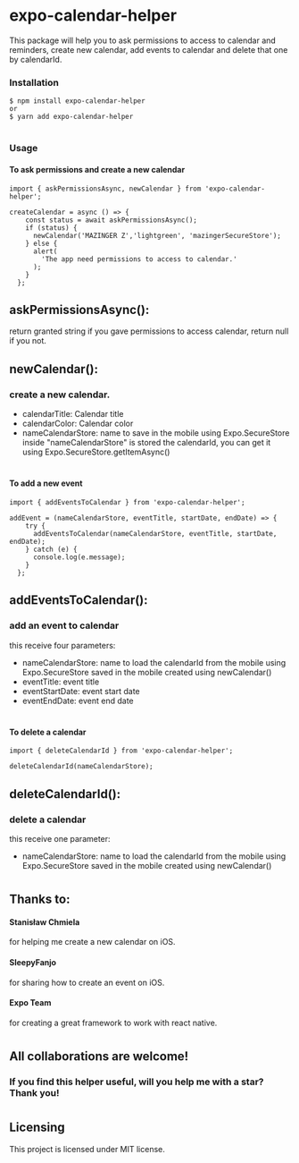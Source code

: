 # expo-calendar-helper

This package will help you to ask permissions to access to calendar and reminders, create new calendar, add events to calendar and delete that one by calendarId.

### Installation

```
$ npm install expo-calendar-helper
or
$ yarn add expo-calendar-helper
```

#

### Usage

#### To ask permissions and create a new calendar

```
import { askPermissionsAsync, newCalendar } from 'expo-calendar-helper';

createCalendar = async () => {
    const status = await askPermissionsAsync();
    if (status) {
      newCalendar('MAZINGER Z','lightgreen', 'mazingerSecureStore');
    } else {
      alert(
        'The app need permissions to access to calendar.'
      );
    }
  };
```

## askPermissionsAsync():

return granted string if you gave permissions to access calendar, return null if you not.

## newCalendar():

### create a new calendar.

- calendarTitle: Calendar title
- calendarColor: Calendar color
- nameCalendarStore: name to save in the mobile using Expo.SecureStore
  inside "nameCalendarStore" is stored the calendarId, you can get it using
  Expo.SecureStore.getItemAsync()

#

#### To add a new event

```
import { addEventsToCalendar } from 'expo-calendar-helper';

addEvent = (nameCalendarStore, eventTitle, startDate, endDate) => {
    try {
      addEventsToCalendar(nameCalendarStore, eventTitle, startDate, endDate);
    } catch (e) {
      console.log(e.message);
    }
  };
```

## addEventsToCalendar():

### add an event to calendar

this receive four parameters:

- nameCalendarStore: name to load the calendarId from the mobile using
  Expo.SecureStore saved in the mobile created using newCalendar()
- eventTitle: event title
- eventStartDate: event start date
- eventEndDate: event end date

#

#### To delete a calendar

```
import { deleteCalendarId } from 'expo-calendar-helper';

deleteCalendarId(nameCalendarStore);
```

## deleteCalendarId():

### delete a calendar

this receive one parameter:

- nameCalendarStore: name to load the calendarId from the mobile using
  Expo.SecureStore saved in the mobile created using newCalendar()

#

## Thanks to:

#### Stanisław Chmiela

for helping me create a new calendar on iOS.

#### SleepyFanjo

for sharing how to create an event on iOS.

#### Expo Team

for creating a great framework to work with react native.

#

## All collaborations are welcome!

### If you find this helper useful, will you help me with a star? Thank you!

#

## Licensing

This project is licensed under MIT license.

